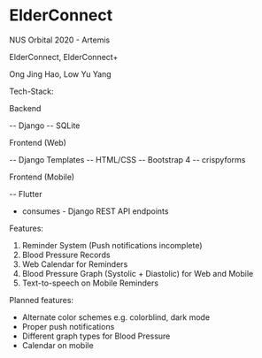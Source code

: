 # ElderConnect
NUS Orbital 2020 - Artemis

ElderConnect, ElderConnect+

Ong Jing Hao, Low Yu Yang


Tech-Stack:

Backend

-- Django
-- SQLite

Frontend (Web)

-- Django Templates
-- HTML/CSS 
-- Bootstrap 4
-- crispyforms

Frontend (Mobile)

-- Flutter
- consumes - Django REST API endpoints


Features:
1. Reminder System (Push notifications incomplete)
2. Blood Pressure Records
3. Web Calendar for Reminders
4. Blood Pressure Graph (Systolic + Diastolic) for Web and Mobile
5. Text-to-speech on Mobile Reminders


Planned features:
- Alternate color schemes e.g. colorblind, dark mode
- Proper push notifications
- Different graph types for Blood Pressure
- Calendar on mobile
